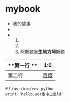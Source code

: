 # mybook
* 我的故事
* 
*   1. 
    1. 
    1. 阿斯顿发**生地方阿**斯顿

| **第一行 **| 1:0 |
| -- | -- |
| 第二行 | [百度](http://www.baidu.com) |

```
#！/usr/bin/env python
print 'hello,wor重中之重ld'
```

